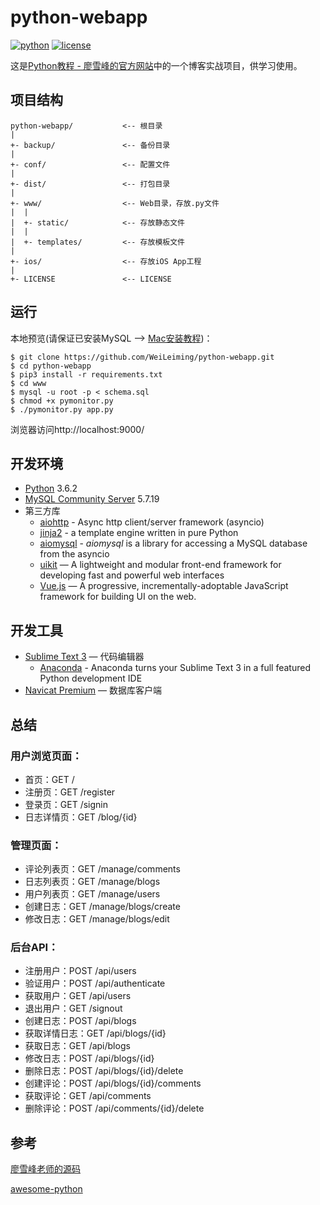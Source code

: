 # python-webapp

[![python](https://img.shields.io/badge/python-3.6.2-blue.svg)](https://www.python.org/) [![license](https://img.shields.io/github/license/weileiming/python-webapp.svg)](https://github.com/WeiLeiming/python-webapp/blob/master/LICENSE)

这是[Python教程 - 廖雪峰的官方网站](https://www.liaoxuefeng.com/wiki/0014316089557264a6b348958f449949df42a6d3a2e542c000/001432170876125c96f6cc10717484baea0c6da9bee2be4000)中的一个博客实战项目，供学习使用。

## 项目结构

```
python-webapp/           <-- 根目录
|
+- backup/               <-- 备份目录
|
+- conf/                 <-- 配置文件
|
+- dist/                 <-- 打包目录
|
+- www/                  <-- Web目录，存放.py文件
|  |
|  +- static/            <-- 存放静态文件
|  |
|  +- templates/         <-- 存放模板文件
|
+- ios/                  <-- 存放iOS App工程
|
+- LICENSE               <-- LICENSE
```

## 运行

本地预览(请保证已安装MySQL --> [Mac安装教程](http://willwei.me/2017/08/09/%E8%AE%B0%E5%BD%95Mac%E5%AE%89%E8%A3%85MySQL%20Community%20Server/))：

```
$ git clone https://github.com/WeiLeiming/python-webapp.git
$ cd python-webapp
$ pip3 install -r requirements.txt
$ cd www
$ mysql -u root -p < schema.sql
$ chmod +x pymonitor.py
$ ./pymonitor.py app.py
```

浏览器访问http://localhost:9000/

## 开发环境

- [Python](https://www.python.org/downloads/) 3.6.2
- [MySQL Community Server](https://dev.mysql.com/downloads/mysql/) 5.7.19
- 第三方库
  - [aiohttp](https://github.com/aio-libs/aiohttp) - Async http client/server framework (asyncio)
  - [jinja2](https://github.com/pallets/jinja) - a template engine written in pure Python
  - [aiomysql](https://github.com/aio-libs/aiomysql) - *aiomysql* is a library for accessing a MySQL database from the asyncio
  - [uikit](https://github.com/uikit/uikit) — A lightweight and modular front-end framework for developing fast and powerful web interfaces
  - [Vue.js](https://github.com/vuejs/vue) — A progressive, incrementally-adoptable JavaScript framework for building UI on the web.


## 开发工具

- [Sublime Text 3](https://www.waitsun.com/?s=Sublime+Text) — 代码编辑器
  - [Anaconda](https://github.com/DamnWidget/anaconda) - Anaconda turns your Sublime Text 3 in a full featured Python development IDE
- [Navicat Premium](https://www.waitsun.com/?s=Navicat+Premium) — 数据库客户端

## 总结

### 用户浏览页面：

- 首页：GET /
- 注册页：GET /register
- 登录页：GET /signin
- 日志详情页：GET /blog/{id}

### 管理页面：

- 评论列表页：GET /manage/comments
- 日志列表页：GET /manage/blogs
- 用户列表页：GET /manage/users
- 创建日志：GET /manage/blogs/create
- 修改日志：GET /manage/blogs/edit

### 后台API：

- 注册用户：POST /api/users
- 验证用户：POST /api/authenticate
- 获取用户：GET /api/users
- 退出用户：GET /signout
- 创建日志：POST /api/blogs
- 获取详情日志：GET /api/blogs/{id}
- 获取日志：GET /api/blogs
- 修改日志：POST /api/blogs/{id}
- 删除日志：POST /api/blogs/{id}/delete
- 创建评论：POST /api/blogs/{id}/comments
- 获取评论：GET /api/comments
- 删除评论：POST /api/comments/{id}/delete

## 参考

[廖雪峰老师的源码](https://github.com/michaelliao/awesome-python3-webapp)

[awesome-python](https://github.com/vinta/awesome-python)

